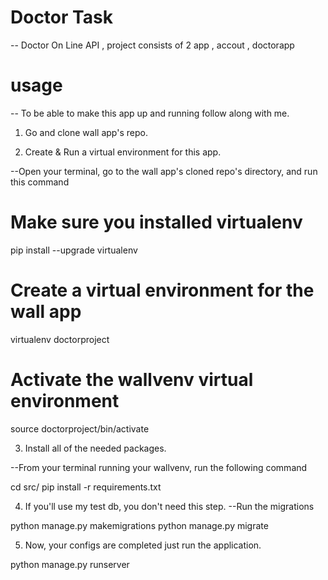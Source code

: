 # Doctor Task 
-- Doctor On Line API , project consists of 2 app , accout , doctorapp

# usage
-- To be able to make this app up and running follow along with me.
1. Go and clone wall app's repo.

2. Create & Run a virtual environment for this app.

--Open your terminal, go to the wall app's cloned repo's directory, and run this command
# Make sure you installed virtualenv
pip install --upgrade virtualenv

# Create a virtual environment for the wall app
virtualenv doctorproject

# Activate the wallvenv virtual environment
source doctorproject/bin/activate

3. Install all of the needed packages.

--From your terminal running your wallvenv, run the following command

cd src/
pip install -r requirements.txt


4. If you'll use my test db, you don't need this step.
--Run the migrations

python manage.py makemigrations
python manage.py migrate

5. Now, your configs are completed just run the application.

python manage.py runserver



